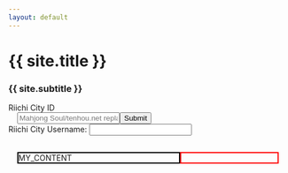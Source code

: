 ```yaml
---
layout: default
---
```


# {{ site.title }}

### {{ site.subtitle }}

<form method="POST" netlify action="/" name="main-form" style="flex: 1; display: flex; flex-direction: column">
  <span class="input-popout">Riichi City ID</span>
  <div style="flex: 1; display: flex; flex-direction: row; padding: 0 1rem;">
    <input placeholder="Mahjong Soul/tenhou.net replay URL, or Riichi City replay ID" name="url" class="main-input"/>
    <button type="submit">Submit</button>
  </div>
  <span class="input-popout">Riichi City Username:
      <input name="username" class="second-input"/>
    </span>
</form>

<div style="flex: 1; display: flex; flex-direction: row; padding: 1rem; text-align: left">
  <div style="flex: 5; border: 2px solid black">
    MY_CONTENT
  </div>
  <div style="flex: 3; border: 2px solid red">
  </div>
</div>
